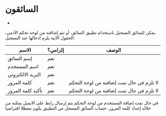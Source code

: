 # السائقون

- 

يمكن للسائق التسجيل باستخدام تطبيق السائق، أو تتم إضافته من لوحة تحكم الآدمن، الحقول الآتية يلزم ادخالها عند التسجيل:

| الاسم | إلزامي؟ | الوصف |
|-|-|-|
| إسم السائق | نعم |  |
| اسم المستخدم | نعم |  |
| البريد الالكتروني | نعم |  |
| كلمة المرور | نعم | لا تلزم في حال تمت إضافته من لوحة التحكم |
| تأكيد كلمة المرور | نعم | لا تلزم في حال تمت إضافته من لوحة التحكم |

في حال تمت إضافة المستخدم من لوحة التحكم يتم إرسال رابط على الايميل يمكنه من خلاله إعداد كلمة المرور، حساب السائق المسجل من التطبيق يكون معطلا افتراضيا